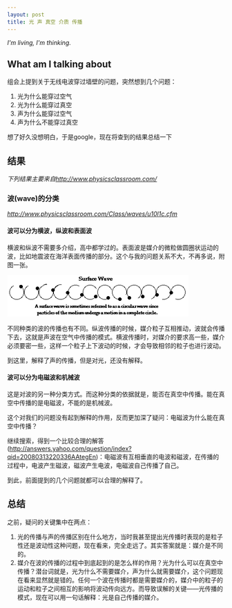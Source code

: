 ```yaml
---
layout: post
title: 光 声 真空 介质 传播
---
```


_I'm living, I'm thinking._

## What am I talking about
组会上提到关于无线电波穿过墙壁的问题，突然想到几个问题：

 1. 光为什么能穿过空气
 2. 光为什么能穿过真空
 3. 声为什么能穿过空气
 4. 声为什么不能穿过真空

想了好久没想明白，于是google，现在将查到的结果总结一下

## 结果
_下列结果主要来自<http://www.physicsclassroom.com/>_

### 波(wave)的分类
_<http://www.physicsclassroom.com/Class/waves/u10l1c.cfm>_

#### 波可以分为横波，纵波和表面波
横波和纵波不需要多介绍，高中都学过的。表面波是媒介的微粒做圆圈状运动的波，比如地震波在海洋表面传播的部分。这个与我的问题关系不大，不再多说，附图一张。

![surface wave](/img/surface-wave.gif)

不同种类的波的传播也有不同。纵波传播的时候，媒介粒子互相推动，波就会传播下去，这就是声波在空气中传播的模式。横波传播时，对媒介的要求高一些，媒介必须要密一些，这样一个粒子上下波动的时候，才会导致相邻的粒子也进行波动。

到这里，解释了声的传播，但是对光，还没有解释。

#### 波可以分为电磁波和机械波
这是对波的另一种分类方式。而这种分类的依据就是，能否在真空中传播。能在真空中传播的是电磁波，不能的是机械波。

这个对我们的问题没有起到解释的作用，反而更加深了疑问：电磁波为什么能在真空中传播？

继续搜索，得到一个比较合理的解答(<http://answers.yahoo.com/question/index?qid=20080313220336AAtegEn>)：电磁波有互相垂直的电波和磁波，在传播的过程中，电波产生磁波，磁波产生电波，电磁波自己传播了自己。

到此，前面提到的几个问题就都可以合理的解释了。

## 总结
之前，疑问的关键集中在两点：

 1. 光的传播与声的传播区别在什么地方，当时我甚至提出光传播时表现的是粒子性还是波动性这种问题，现在看来，完全走远了。其实答案就是：媒介是不同的。
 2. 媒介在波的传播的过程中到底起到的是怎么样的作用？光为什么可以在真空中传播？潜台词就是，光为什么不需要媒介，声为什么就需要媒介，这个问题现在看来显然就是错的。任何一个波在传播时都是需要媒介的，媒介中的粒子的运动和粒子之间相互的影响将波动传向远方。而导致误解的关键——光传播的模式，现在可以用一句话解释：光是自己传播的媒介。
